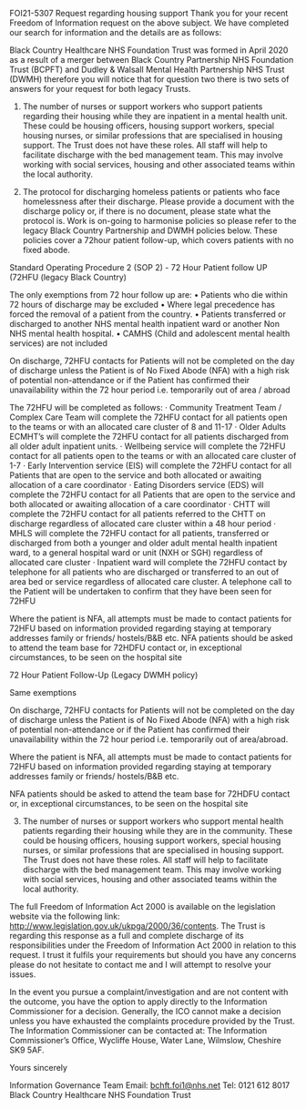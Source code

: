 FOI21-5307 Request regarding housing support
Thank you for your recent Freedom of Information request on the above subject. We have completed our search for information and the details are as follows:
 
Black Country Healthcare NHS Foundation Trust was formed in April 2020 as a result of a merger between Black Country Partnership NHS Foundation Trust (BCPFT) and Dudley & Walsall Mental Health Partnership NHS Trust (DWMH) therefore you will notice that for question two there is two sets of answers for your request for both legacy Trusts.
 
1.    The number of nurses or support workers who support patients regarding their housing while they are inpatient in a mental health unit. These could be housing officers, housing support
workers, special housing nurses, or similar professions that are specialised in housing support. The Trust does not have these roles. All staff will help to facilitate discharge with the bed management team. This may involve working with social services, housing and other associated teams within the local authority.
 
2.    The protocol for discharging homeless patients or patients who face homelessness after their discharge. Please provide a document with the discharge policy or, if there is no document,
please state what the protocol is.  Work is on-going to harmonise policies so please refer to the legacy Black Country Partnership and DWMH policies below. These policies cover a 72hour patient follow-up, which covers patients with no fixed abode.
 
Standard Operating Procedure 2 (SOP 2) - 72 Hour Patient follow UP (72HFU (legacy Black Country)
 
The only exemptions from 72 hour follow up are:
• Patients who die within 72 hours of discharge may be excluded
• Where legal precedence has forced the removal of a patient from the country.
• Patients transferred or discharged to another NHS mental health inpatient ward or another Non NHS mental health hospital.
• CAMHS (Child and adolescent mental health services) are not included
 
On discharge, 72HFU contacts for Patients will not be completed on the day of discharge unless the Patient is of No Fixed Abode (NFA) with a high risk of potential non-attendance or if the Patient has confirmed their unavailability within the 72 hour period i.e. temporarily out of area / abroad
 
The 72HFU will be completed as follows:
·         Community Treatment Team / Complex Care Team will complete the 72HFU contact for all patients open to the teams or with an allocated care cluster of 8 and 11-17
·         Older Adults ECMHT’s will complete the 72HFU contact for all patients discharged from all older adult inpatient units.
·         Wellbeing service will complete the 72HFU contact for all patients open to the teams or with an allocated care cluster of 1-7
·         Early Intervention service (EIS) will complete the 72HFU contact for all Patients that are open to the service and both allocated or awaiting allocation of a care coordinator
·         Eating Disorders service (EDS) will complete the 72HFU contact for all Patients that are open to the service and both allocated or awaiting allocation of a care coordinator
·         CHTT will complete the 72HFU contact for all patients referred to the CHTT on discharge regardless of allocated care cluster within a 48 hour period
·         MHLS will complete the 72HFU contact for all patients, transferred or discharged from both a younger and older adult mental health inpatient ward, to a general hospital ward or unit (NXH or SGH) regardless of allocated care cluster
·         Inpatient ward will complete the 72HFU contact by telephone for all patients who are discharged or transferred to an out of area bed or service regardless of allocated care cluster. A telephone call to the Patient will be undertaken to confirm that they have been seen for 72HFU
 
Where the patient is NFA, all attempts must be made to contact patients for 72HFU based on information provided regarding staying at temporary addresses family or friends/ hostels/B&B etc.
NFA patients should be asked to attend the team base for 72HDFU contact or, in exceptional circumstances, to be seen on the hospital site
 
72 Hour Patient Follow-Up (Legacy DWMH policy)
 
Same exemptions
 
On discharge, 72HFU contacts for Patients will not be completed on the day of discharge unless the Patient is of No Fixed Abode (NFA) with a high risk of potential non-attendance or if the Patient has confirmed their unavailability within the 72 hour period i.e. temporarily out of area/abroad.
 
Where the patient is NFA, all attempts must be made to contact patients for 72HFU based on information provided regarding staying at temporary addresses family or friends/ hostels/B&B etc.
 
NFA patients should be asked to attend the team base for 72HDFU contact or, in exceptional circumstances, to be seen on the hospital site
 
3. The number of nurses or support workers who support mental health patients regarding their housing while they are in the community. These could be housing officers, housing support workers, special housing nurses, or similar professions that are specialised in housing support. The Trust does not have these roles. All staff will help to facilitate discharge with the bed management team. This may involve working with social services, housing and other associated teams within the local authority.
 
The full Freedom of Information Act 2000 is available on the legislation website via the following link: http://www.legislation.gov.uk/ukpga/2000/36/contents. The Trust is regarding this response as a full and complete discharge of its responsibilities under the Freedom of Information Act 2000 in relation to this request. I trust it fulfils your requirements but should you have any concerns please do not hesitate to contact me and I will attempt to resolve your issues.
 
In the event you pursue a complaint/investigation and are not content with the outcome, you have the option to apply directly to the Information Commissioner for a decision. Generally, the ICO cannot make a decision unless you have exhausted the complaints procedure provided by the Trust. The Information Commissioner can be contacted at: The Information Commissioner’s Office, Wycliffe House, Water Lane, Wilmslow, Cheshire SK9 5AF.
 
Yours sincerely
 
Information Governance Team
Email: bchft.foi1@nhs.net
Tel: 0121 612 8017
Black Country Healthcare NHS Foundation Trust
